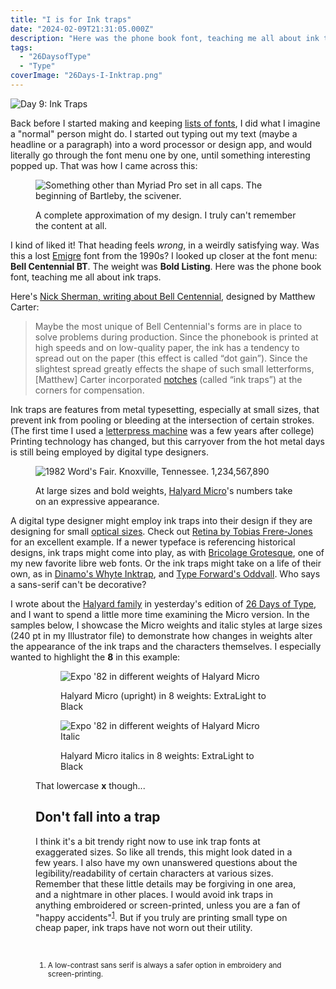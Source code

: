 ```yaml
---
title: "I is for Ink traps"
date: "2024-02-09T21:31:05.000Z"
description: "Here was the phone book font, teaching me all about ink traps."
tags: 
  - "26DaysofType"
  - "Type"
coverImage: "26Days-I-Inktrap.png"
---
```


![Day 9: Ink Traps](/img/post-images/26Days-I-Inktrap-1024x576.png)

Back before I started making and keeping [lists of fonts](https://typo.town/font-lists), I did what I imagine a "normal" person might do. I started out typing out my text (maybe a headline or a paragraph) into a word processor or design app, and would literally go through the font menu one by one, until something interesting popped up. That was how I came across this:

<figure>

![Something other than Myriad Pro set in all caps. The beginning of Bartleby, the scivener.](/img/post-images/26Days-I-Inktrap-Bell-Centennial-1024x576.png)

<figcaption>

A complete approximation of my design. I truly can't remember the content at all.

</figcaption>

</figure>

I kind of liked it! That heading feels _wrong_, in a weirdly satisfying way. Was this a lost [Emigre](https://www.emigre.com/) font from the 1990s? I looked up closer at the font menu: **Bell Centennial BT**. The weight was **Bold Listing**. Here was the phone book font, teaching me all about ink traps.

Here's [Nick Sherman, writing about Bell Centennial](https://nicksherman.com/articles/bellCentennial.html), designed by Matthew Carter:

> Maybe the most unique of Bell Centennial's forms are in place to solve problems during production. Since the phonebook is printed at high speeds and on low-quality paper, the ink has a tendency to spread out on the paper (this effect is called “dot gain”). Since the slightest spread greatly effects the shape of such small letterforms, \[Matthew\] Carter incorporated [notches](https://nicksherman.com/articles/bellCentennial/inkTraps.gif) (called “ink traps”) at the corners for compensation.

Ink traps are features from metal typesetting, especially at small sizes, that prevent ink from pooling or bleeding at the intersection of certain strokes. (The first time I used a [letterpress machine](https://en.wikipedia.org/wiki/Vandercook) was a few years after college) Printing technology has changed, but this carryover from the hot metal days is still being employed by digital type designers.

<figure>

![1982 Word's Fair. Knoxville, Tennessee. 1,234,567,890](/img/post-images/26Days-I-Inktrap-Halyard-Micro-1982-1024x576.png)

<figcaption>

At large sizes and bold weights, [Halyard Micro](/posts/2024-halyard.html)'s numbers take on an expressive appearance.

</figcaption>

</figure>

A digital type designer might employ ink traps into their design if they are designing for small [optical sizes](https://fonts.google.com/knowledge/glossary/optical_sizes). Check out [Retina by Tobias Frere-Jones](https://frerejones.com/families/retina) for an excellent example. If a newer typeface is referencing historical designs, ink traps might come into play, as with [Bricolage Grotesque](https://ateliertriay.github.io/bricolage/), one of my new favorite libre web fonts. Or the ink traps might take on a life of their own, as in [Dinamo's Whyte Inktrap](https://abcdinamo.com/news/typeface-release-abc-whyte-inktrap), and [Type Forward's Oddvall](https://www.typeforward.com/blog/ink-traps-and-ovals-the-story-of-oddval). Who says a sans-serif can't be decorative?

I wrote about the [Halyard family](/posts/2024-halyard.html) in yesterday's edition of [26 Days of Type](/26-days-of-type.html), and I want to spend a little more time examining the Micro version. In the samples below, I showcase the Micro weights and italic styles at large sizes (240 pt in my Illustrator file) to demonstrate how changes in weights alter the appearance of the ink traps and the characters themselves. I especially wanted to highlight the **8** in this example:

<figure>

<figure>

![Expo '82 in different weights of Halyard Micro](/img/post-images/26Days-I-Inktrap-Halyard-Micro-Expo-82-514x1024.png)

<figcaption>

Halyard Micro (upright) in 8 weights: ExtraLight to Black

</figcaption>

</figure>

<figure>

![Expo '82 in different weights of Halyard Micro Italic](/img/post-images/26Days-I-Inktrap-Halyard-Micro-Expo-82-Italic-514x1024.png)

<figcaption>

Halyard Micro italics in 8 weights: ExtraLight to Black

</figcaption>

</figure>

That lowercase **x** though...

## Don't fall into a trap

I think it's a bit trendy right now to use ink trap fonts at exaggerated sizes. So like all trends, this might look dated in a few years. I also have my own unanswered questions about the legibility/readability of certain characters at various sizes. Remember that these little details may be forgiving in one area, and a nightmare in other places. I would avoid ink traps in anything embroidered or screen-printed, unless you are a fan of "happy accidents"<sup><a href="#fn1">1</a></sup>. But if you truly are printing small type on cheap paper, ink traps have not worn out their utility.

&nbsp;

<small>
<ol>
<li id="fn1">A low-contrast sans serif is always a safer option in embroidery and screen-printing.</li>
</ol>
</small>